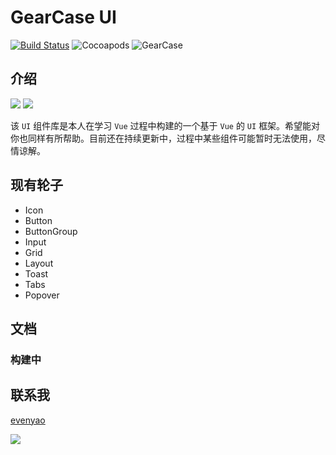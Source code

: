 # GearCase UI
[![Build Status](https://www.travis-ci.org/evenyao/GearCase.svg?branch=master)](https://www.travis-ci.org/evenyao/GearCase)
![Cocoapods](https://img.shields.io/cocoapods/l/AFNetworking.svg)
![GearCase](https://img.shields.io/badge/gearcase-0.0.6-orange.svg)


## 介绍
![](https://img-1257191344.cos.ap-chengdu.myqcloud.com/gear.png)
![](https://img-1257191344.cos.ap-chengdu.myqcloud.com/case.png)

该 `UI` 组件库是本人在学习 `Vue` 过程中构建的一个基于 `Vue` 的 `UI` 框架。希望能对你也同样有所帮助。目前还在持续更新中，过程中某些组件可能暂时无法使用，尽情谅解。

## 现有轮子
- Icon
- Button
- ButtonGroup
- Input
- Grid
- Layout
- Toast
- Tabs
- Popover

## 文档
### 构建中

## 联系我
[evenyao](//evenyao.com)

![](https://evenyao-1257191344.cos.ap-chengdu.myqcloud.com/%E5%BE%AE%E4%BF%A1%E4%BA%8C%E7%BB%B4%E7%A0%81.png)
